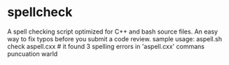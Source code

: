 # spellcheck
A spell checking script optimized for C++ and bash source files.  An easy way to fix typos before you submit a code review.
sample usage:   aspell.sh check aspell.cxx # it found 3 spelling errors in 'aspell.cxx'
 commans
 puncuation
 warld

